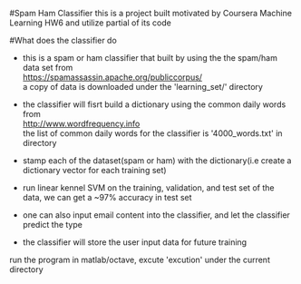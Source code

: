 #Spam Ham Classifier
this is a project built motivated by Coursera Machine Learning HW6 and utilize partial of its code

#What does the classifier do 

- this is a spam or ham classifier that built by using the the spam/ham data set from </br>
https://spamassassin.apache.org/publiccorpus/ </br>
a copy of data is downloaded under the 'learning_set/' directory </br>
  
- the classifier will fisrt build a dictionary using the common daily words from </br>
http://www.wordfrequency.info</br>
the list of common daily words for the classifier is '4000_words.txt' in directory 

- stamp each of the dataset(spam or ham) with the dictionary(i.e create a dictionary vector for each training set)</br>

- run linear kennel SVM on the training, validation, and test set of the data, we can get a ~97% accuracy in test set</br>

- one can also input email content into the classifier, and let the classifier predict the type </br>

- the classifier will store the user input data for future training</br>


run the program in matlab/octave, excute 'excution' under the current directory

